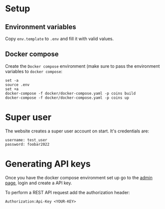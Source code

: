 # Setup

## Environment variables
Copy `env.template` to `.env` and fill it with valid values.

## Docker compose
Create the `Docker compose` environment (make sure to pass the environment variables to `docker compose`:

    set -a 
    source .env
    set +a
    docker-compose -f docker/docker-compose.yaml -p coins build
    docker-compose -f docker/docker-compose.yaml -p coins up

# Super user

The website creates a super user account on start. It's credentials are:

    username: test_user
    password: foobar2022

# Generating API keys

Once you have the docker compose environment set up go to the [admin page](http://localhost:8000/admin/rest_framework_api_key/apikey/),
login and create a API key.

To perform a REST API request add the authorization header:

    Authorization:Api-Key <YOUR-KEY>

